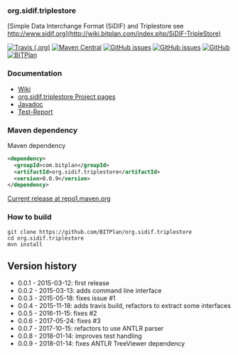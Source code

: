 ### org.sidif.triplestore
[Simple Data Interchange Format (SiDIF) and Triplestore see http://www.sidif.org](http://wiki.bitplan.com/index.php/SiDIF-TripleStore) 

[![Travis (.org)](https://img.shields.io/travis/BITPlan/org.sidif.triplestore.svg)](https://travis-ci.org/BITPlan/org.sidif.triplestore)
[![Maven Central](https://img.shields.io/maven-central/v/com.bitplan/org.sidif.triplestore.svg)](https://search.maven.org/artifact/com.bitplan/org.sidif.triplestore/0.0.9/jar)
[![GitHub issues](https://img.shields.io/github/issues/BITPlan/org.sidif.triplestore.svg)](https://github.com/BITPlan/org.sidif.triplestore/issues)
[![GitHub issues](https://img.shields.io/github/issues-closed/BITPlan/org.sidif.triplestore.svg)](https://github.com/BITPlan/org.sidif.triplestore/issues/?q=is%3Aissue+is%3Aclosed)
[![GitHub](https://img.shields.io/github/license/BITPlan/org.sidif.triplestore.svg)](https://www.apache.org/licenses/LICENSE-2.0)
[![BITPlan](http://wiki.bitplan.com/images/wiki/thumb/3/38/BITPlanLogoFontLessTransparent.png/198px-BITPlanLogoFontLessTransparent.png)](http://www.bitplan.com)

### Documentation
* [Wiki](http://wiki.bitplan.com/index.php/SiDIF-TripleStore)
* [org.sidif.triplestore Project pages](https://BITPlan.github.io/org.sidif.triplestore)
* [Javadoc](https://BITPlan.github.io/org.sidif.triplestore/apidocs/index.html)
* [Test-Report](https://BITPlan.github.io/org.sidif.triplestore/surefire-report.html)
### Maven dependency

Maven dependency
```xml
<dependency>
  <groupId>com.bitplan</groupId>
  <artifactId>org.sidif.triplestore</artifactId>
  <version>0.0.9</version>
</dependency>
```

[Current release at repo1.maven.org](http://repo1.maven.org/maven2/com/bitplan/org.sidif.triplestore/0.0.9/)

### How to build
```
git clone https://github.com/BITPlan/org.sidif.triplestore
cd org.sidif.triplestore
mvn install
```
## Version history
* 0.0.1 - 2015-03-12: first release
* 0.0.2 - 2015-03-13: adds command line interface
* 0.0.3 - 2015-05-18: fixes issue #1
* 0.0.4 - 2015-11-18: adds travis build, refactors to extract some interfaces
* 0.0.5 - 2016-11-15: fixes #2
* 0.0.6 - 2017-05-24: fixes #3
* 0.0.7 - 2017-10-15: refactors to use ANTLR parser
* 0.0.8 - 2018-01-14: improves test handling 
* 0.0.9 - 2018-01-14: fixes ANTLR TreeViewer dependency
